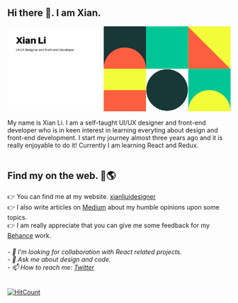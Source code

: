 <h2>Hi there 👋. I am Xian.</h2>

![image of profiel](https://github.com/xnslx/xnslx/blob/master/Colorful%20Geometric%20Technology%20Facebook%20Cover.png)

My name is Xian Li. I am a self-taught UI/UX designer and front-end developer who is in keen interest in learning everyting about design and front-end development. I start my journey almost three years ago and it is really enjoyable to do it! Currently I am learning React and Redux. 
</br>
</br>

<h2>Find my on the web. 👀🌎</h2>

👉 You can find me at my website. <a href="http://xianliuidesigner.com/">xianliuidesigner</a></br>
👉 I also write articles on <a href="https://medium.com/@xianli_74374">Medium</a> about my humble opinions upon some topics. </br>
👉 I am really appreciate that you can give me some feedback for my <a href="https://www.behance.net/xnslx89fc36">Behance</a> work. 
</br>

<h6>
- 🤔 I’m looking for collaboration with React related projects.</br>
- 💬 Ask me about design and code. </br>
- 📫 How to reach me: <a href="https://twitter.com/XianL1">Twitter</a></br>
</h6>

[![HitCount](http://hits.dwyl.com/xnslx/https://githubcom/xnslx/xnslx.svg)](http://hits.dwyl.com/xnslx/https://githubcom/xnslx/xnslx)
